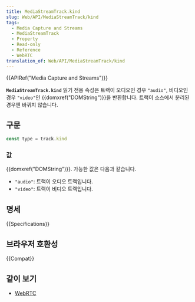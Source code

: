 ```yaml
---
title: MediaStreamTrack.kind
slug: Web/API/MediaStreamTrack/kind
tags:
  - Media Capture and Streams
  - MediaStreamTrack
  - Property
  - Read-only
  - Reference
  - WebRTC
translation_of: Web/API/MediaStreamTrack/kind
---
```

{{APIRef("Media Capture and Streams")}}

**`MediaStreamTrack.kind`** 읽기 전용 속성은 트랙이 오디오인 경우 `"audio"`, 비디오인 경우 `"video"`인 {{domxref("DOMString")}}을 반환합니다. 트랙이 소스에서 분리된 경우엔 바뀌지 않습니다.

## 구문

```js
const type = track.kind
```

### 값

{{domxref("DOMString")}}. 가능한 값은 다음과 같습니다.

- `"audio"`: 트랙이 오디오 트랙입니다.
- `"video"`: 트랙이 비디오 트랙입니다.

## 명세

{{Specifications}}

## 브라우저 호환성

{{Compat}}

## 같이 보기

- [WebRTC](/ko/docs/Web/API/WebRTC_API)
